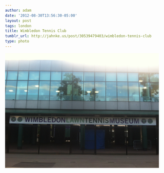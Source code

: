 ```yaml
---
author: adam
date: '2012-08-30T13:56:30-05:00'
layout: post
tags: london
title: Wimbledon Tennis Club
tumblr_url: http://jahnke.us/post/30539479403/wimbledon-tennis-club
type: photo
---
```


![](/media/tumblr_m9l67eVILt1qga9s2o1_1280.jpg)
